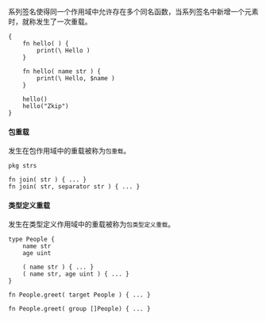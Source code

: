 系列签名使得同一个作用域中允许存在多个同名函数，当系列签名中新增一个元素时，就称发生了一次重载。

```
{
	fn hello( ) {
		print(\ Hello )
	}
	
	fn hello( name str ) {
		print(\ Hello, $name )
	}
	
	hello()
	hello("Zkip")
}
```

#### 包重载
发生在包作用域中的重载被称为`包重载`。

```
pkg strs

fn join( str ) { ... }
fn join( str, separator str ) { ... }
```

#### 类型定义重载
发生在类型定义作用域中的重载被称为`包类型定义重载`。

```
type People {
	name str
	age uint

	( name str ) { ... }
	( name str, age uint ) { ... }
}

fn People.greet( target People ) { ... }

fn People.greet( group []People) { ... }
```